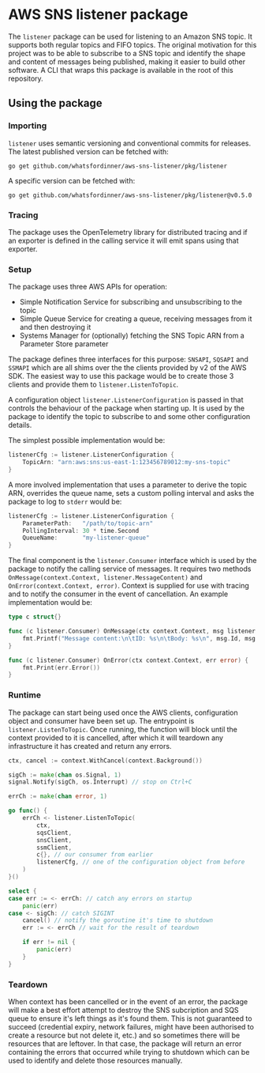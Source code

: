 # AWS SNS listener package

The `listener` package can be used for listening to an Amazon SNS topic. It supports both regular topics and FIFO topics. The original motivation for this project was to be able to subscribe to a SNS topic and identify the shape and content of messages being published, making it easier to build other software. A CLI that wraps this package is available in the root of this repository.

## Using the package

### Importing

`listener` uses semantic versioning and conventional commits for releases. The latest published version can be fetched with:

```
go get github.com/whatsfordinner/aws-sns-listener/pkg/listener
```

A specific version can be fetched with:

```
go get github.com/whatsfordinner/aws-sns-listener/pkg/listener@v0.5.0
```

### Tracing

The package uses the OpenTelemetry library for distributed tracing and if an exporter is defined in the calling service it will emit spans using that exporter.

### Setup

The package uses three AWS APIs for operation:  
* Simple Notification Service for subscribing and unsubscribing to the topic  
* Simple Queue Service for creating a queue, receiving messages from it and then destroying it  
* Systems Manager for (optionally) fetching the SNS Topic ARN from a Parameter Store parameter

The package defines three interfaces for this purpose: `SNSAPI`, `SQSAPI` and `SSMAPI` which are all shims over the the clients provided by v2 of the AWS SDK. The easiest way to use this package would be to create those 3 clients and provide them to `listener.ListenToTopic`.

A configuration object `listener.ListenerConfiguration` is passed in that controls the behaviour of the package when starting up. It is used by the package to identify the topic to subscribe to and some other configuration details.

The simplest possible implementation would be:

```go
listenerCfg := listener.ListenerConfiguration {
    TopicArn: "arn:aws:sns:us-east-1:123456789012:my-sns-topic"
}
```

A more involved implementation that uses a parameter to derive the topic ARN, overrides the queue name, sets a custom polling interval and asks the package to log to `stderr` would be:

```go
listenerCfg := listener.ListenerConfiguration {
    ParameterPath:   "/path/to/topic-arn"
    PollingInterval: 30 * time.Second 
    QueueName:       "my-listener-queue"
}
```

The final component is the `listener.Consumer` interface which is used by the package to notify the calling service of messages. It requires two methods `OnMessage(context.Context, listener.MessageContent)` and `OnError(context.Context, error)`. Context is supplied for use with tracing and to notify the consumer in the event of cancellation. An example implementation would be:

```go
type c struct{}

func (c listener.Consumer) OnMessage(ctx context.Context, msg listener.MessageContent) {
    fmt.Printf("Message content:\n\tID: %s\n\tBody: %s\n", msg.Id, msg.Body)
}

func (c listener.Consumer) OnError(ctx context.Context, err error) {
    fmt.Print(err.Error())
}
```

### Runtime

The package can start being used once the AWS clients, configuration object and consumer have been set up. The entrypoint is `listener.ListenToTopic`. Once running, the function will block until the context provided to it is cancelled, after which it will teardown any infrastructure it has created and return any errors.

```go
ctx, cancel := context.WithCancel(context.Background())

sigCh := make(chan os.Signal, 1)
signal.Notify(sigCh, os.Interrupt) // stop on Ctrl+C

errCh := make(chan error, 1)

go func() {
    errCh <- listener.ListenToTopic(
        ctx,
        sqsClient,
        snsClient,
        ssmClient,
        c{}, // our consumer from earlier
        listenerCfg, // one of the configuration object from before
    )
}()

select {
case err := <- errCh: // catch any errors on startup
    panic(err)
case <- sigCh: // catch SIGINT
    cancel() // notify the goroutine it's time to shutdown
    err := <- errCh // wait for the result of teardown

    if err != nil {
        panic(err)
    }
}
```

### Teardown

When context has been cancelled or in the event of an error, the package will make a best effort attempt to destroy the SNS subcription and SQS queue to ensure it's left things as it's found them. This is not guaranteed to succeed (credential expiry, network failures, might have been authorised to create a resource but not delete it, etc.) and so sometimes there will be resources that are leftover. In that case, the package will return an error containing the errors that occurred while trying to shutdown which can be used to identify and delete those resources manually.
